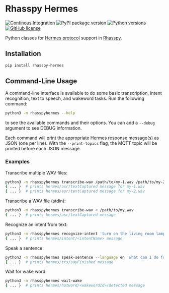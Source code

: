 # Rhasspy Hermes

[![Continous Integration](https://github.com/rhasspy/rhasspy-hermes/workflows/Tests/badge.svg)](https://github.com/rhasspy/rhasspy-hermes/actions)
[![PyPI package version](https://img.shields.io/pypi/v/rhasspy-hermes.svg)](https://pypi.org/project/rhasspy-hermes)
[![Python versions](https://img.shields.io/pypi/pyversions/rhasspy-hermes.svg)](https://www.python.org)
[![GitHub license](https://img.shields.io/github/license/rhasspy/rhasspy-hermes.svg)](https://github.com/rhasspy/rhasspy-hermes/blob/master/LICENSE)

Python classes for [Hermes protocol](https://docs.snips.ai/reference/hermes) support in [Rhasspy](https://rhasspy.readthedocs.io/).

## Installation

```bash
pip install rhasspy-hermes
```

## Command-Line Usage

A command-line interface is available to do some basic transcription, intent recognition, text to speech, and wakeword tasks. Run the following command:

```bash
python3 -m rhasspyhermes --help
```

to see the available commands and their options. You can add a `--debug` argument to see DEBUG information.

Each command will print the appropriate Hermes response message(s) as JSON (one per line). With the `--print-topics` flag, the MQTT topic will be printed before each JSON message.

### Examples

Transcribe multiple WAV files:

```bash
python3 -m rhasspyhermes transcribe-wav /path/to/my-1.wav /path/to/my-2.wav ...
{ ... }  # prints hermes/asr/textCaptured message for my-1.wav
{ ... }  # prints hermes/asr/textCaptured message for my-2.wav
```

Transcribe a WAV file (stdin):

```bash
python3 -m rhasspyhermes transcribe-wav < /path/to/my.wav
{ ... }  # prints hermes/asr/textCaptured message
```

Recognize an intent from text:

```bash
python3 -m rhasspyhermes recognize-intent 'turn on the living room lamp'
{ ... }  # prints hermes/intent/<intentName> message
```

Speak a sentence:

```bash
python3 -m rhasspyhermes speak-sentence --language en 'what can I do for you, human?'
{ ... }  # prints hermes/tts/sayFinished message
```

Wait for wake word:

```bash
python3 -m rhasspyhermes wait-wake
{ ... }  # prints hermes/hotword/<wakewordId>/detected message
```
